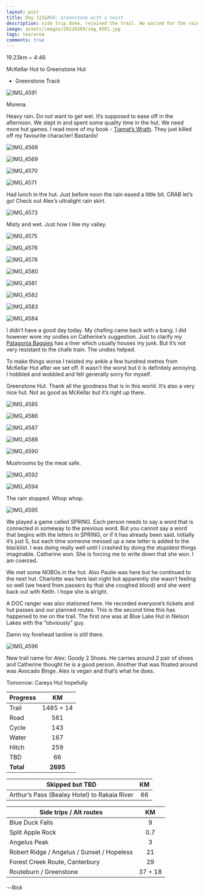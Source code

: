 ```yaml
---
layout: post
title: Day 121&#58; Greenstone with a twist
description: side trip done, rejoined the trail. We waited for the rain to ease before setting off on the Greenstone Track. A short day but not the easiest. 
image: assets/images/20210209/img_4581.jpg
tags: teararoa
comments: true
---
```


19.23km ~ 4:46

McKellar Hut to Greenstone Hut

- Greenstone Track

![IMG_4591](/assets/images/20210209/img_4591.jpg)

Morena. 

Heavy rain. Do not want to get wet. It’s supposed to ease off in the afternoon. We slept in and spent some quality time in the hut. We need more hut games. I read more of my book - [Tiamat’s Wrath](https://www.goodreads.com/book/show/28335698-tiamat-s-wrath). They just killed off my favourite character! Bastards!

![IMG_4568](/assets/images/20210209/img_4568.jpg)

![IMG_4569](/assets/images/20210209/img_4569.jpg)

![IMG_4570](/assets/images/20210209/img_4570.jpg)

![IMG_4571](/assets/images/20210209/img_4571.jpg)

Had lunch in the hut. Just before noon the rain eased a little bit. CRAB let’s go! Check out Alex’s ultralight rain skirt. 

![IMG_4573](/assets/images/20210209/img_4573.jpg)

Misty and wet. Just how I like my valley. 

![IMG_4575](/assets/images/20210209/img_4575.jpg)

![IMG_4576](/assets/images/20210209/img_4576.jpg)

![IMG_4578](/assets/images/20210209/img_4578.jpg)

![IMG_4580](/assets/images/20210209/img_4580.jpg)

![IMG_4581](/assets/images/20210209/img_4581.jpg)

![IMG_4582](/assets/images/20210209/img_4582.jpg)

![IMG_4583](/assets/images/20210209/img_4583.jpg)

![IMG_4584](/assets/images/20210209/img_4584.jpg)

I didn’t have a good day today. My chafing came back with a bang. I did however wore my undies on Catherine’s suggestion. Just to clarify my [Patagonia Baggies](https://www.patagonia.com/shop/mens-baggies) has a liner which usually houses my junk. But it’s not very resistant to the chafe train. The undies helped. 

To make things worse I twisted my ankle a few hundred metres from McKellar Hut after we set off. It wasn’t the worst but it is definitely annoying. I hobbled and wobbled and felt generally sorry for myself. 

Greenstone Hut. Thank all the goodness that is in this world. It’s also a very nice hut. Not as good as McKellar but it’s right up there. 

![IMG_4585](/assets/images/20210209/img_4585.jpg)

![IMG_4586](/assets/images/20210209/img_4586.jpg)

![IMG_4587](/assets/images/20210209/img_4587.jpg)

![IMG_4588](/assets/images/20210209/img_4588.jpg)

![IMG_4590](/assets/images/20210209/img_4590.jpg)

Mushrooms by the meat safe. 

![IMG_4592](/assets/images/20210209/img_4592.jpg)

![IMG_4594](/assets/images/20210209/img_4594.jpg)

The rain stopped. Whop whop. 

![IMG_4595](/assets/images/20210209/img_4595.jpg)

We played a game called SPRING. Each person needs to say a word that is connected in someway to the previous word. But you cannot say a word that begins with the letters in SPRING, or if it has already been said. Initially it’s just S, but each time someone messed up a new letter is added to the blacklist. I was doing really well until I crashed by doing the stupidest things imaginable. Catherine won. She is forcing me to write down that she won. I am coerced. 

We met some NOBOs in the hut. Also Paulie was here but he continued to the next hut. Charlotte was here last night but apparently she wasn’t feeling so well (we heard from passers by that she coughed blood) and she went back out with Keith. I hope she is alright. 

A DOC ranger was also stationed here. He recorded everyone’s tickets and hut passes and our planned routes. This is the second time this has happened to me on the trail. The first one was at Blue Lake Hut in Nelson Lakes with the “obviously” guy. 

Damn my forehead tanline is still there. 

![IMG_4596](/assets/images/20210209/img_4596.jpg)

New trail name for Alex: Goody 2 Shoes. He carries around 2 pair of shoes and Catherine thought he is a good person. Another that was floated around was Avocado Binge. Alex is vegan and that’s what he does. 

Tomorrow: Careys Hut hopefully

| Progress | KM |
| ---- |:----:|
| Trail | 1485 + 14 |
| Road | 561 |
| Cycle | 143 |
| Water | 167 |
| Hitch | 259 |
| TBD | 66 |
| **Total** | **2695** |

| Skipped but TBD | KM |
| ---- |:----:|
| Arthur’s Pass (Bealey Hotel) to Rakaia River | 66 |

| Side trips / Alt routes | KM |
| ---- |:----:|
| Blue Duck Falls | 9 |
| Split Apple Rock | 0.7 |
| Angelus Peak | 3 |
| Robert Ridge / Angelus / Sunset / Hopeless | 21 |
| Forest Creek Route, Canterbury | 29 |
| Routeburn / Greenstone | 37 + 18 |



－_Rick_